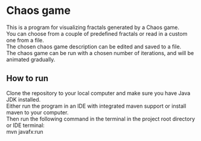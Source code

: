 # Chaos game

This is a program for visualizing fractals generated by a Chaos game.  
You can choose from a couple of predefined fractals or read in a custom one from a file.  
The chosen chaos game description can be edited and saved to a file.  
The chaos game can be run with a chosen number of iterations, and will be animated gradually.

## How to run
Clone the repository to your local computer and make sure you have Java JDK installed.  
Either run the program in an IDE with integrated maven support or install maven to your computer.  
Then run the following command in the terminal in the project root directory or IDE terminal:  
mvn javafx:run
